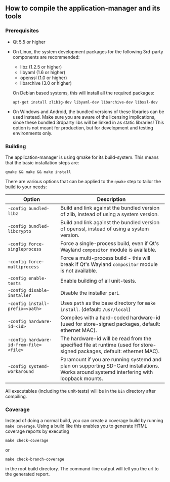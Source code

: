 ## How to compile the application-manager and its tools

### Prerequisites
* Qt 5.5 or higher
* On Linux, the system development packages for the following 3rd-party components are recommended:
  * libz (1.2.5 or higher)
  * libyaml (1.6 or higher)
  * openssl (1.0 or higher)
  * libarchive (3.0 or higher)

  On Debian based systems, this will install all the required packages:
  ```
  apt-get install zlib1g-dev libyaml-dev libarchive-dev libssl-dev
  ```
* On Windows and Android, the bundled versions of these libraries can be used instead. Make sure you
  are aware of the licensing implications, since these bundled 3rdparty libs will be linked in as
  static libraries! This option is not meant for production, but for development and testing
  environments only.

### Building
The application-manager is using qmake for its build-system. This means that the basic
installation steps are:
```
qmake && make && make install
```

There are various options that can be applied to the `qmake` step to tailor the build to your needs:

| Option | Description |
| ------ | ----------- |
| `-config bundled-libz`          | Build and link against the bundled version of zlib, instead of using a system version.
| `-config bundled-libcrypto`     | Build and link against the bundled version of openssl, instead of using a system version.
| `-config force-singleprocess`   | Force a single-process build, even if Qt's Wayland `compositor` module is available.
| `-config force-multiprocess`    | Force a multi-process build - this will break if Qt's Wayland `compositor` module is not available.
| `-config enable-tests`          | Enable building of all unit-tests.
| `-config disable-installer`     | Disable the installer part.
| `-config install-prefix=<path>` | Uses `path` as the base directory for `make install`. (default: `/usr/local`)
| `-config hardware-id=<id>`      | Compiles with a hard-coded hardware-id (used for store-signed packages, default: ethernet MAC).
| `-config hardware-id-from-file=<file>` | The hardware-id will be read from the specified file at runtime (used for store-signed packages, default: ethernet MAC).
| `-config systemd-workaround`    | Paramount if you are running systemd and plan on supporting SD-Card installations. Works around systemd interfering with loopback mounts.

All executables (including the unit-tests) will be in the `bin` directory after compiling.

### Coverage

Instead of doing a normal build, you can create a coverage build by running `make coverage`. Using
a build like this enables you to generate HTML coverage reports by executing
```
make check-coverage
```
or
```
make check-branch-coverage
```
in the root build directory. The command-line output will tell you the url to the generated report.
